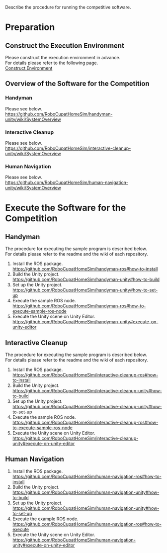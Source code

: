 Describe the procedure for running the competitive software.

# Preparation

## Construct the Execution Environment
Please construct the execution environment in advance.  
For details please refer to the following page.  
[Construct Environment](Environment.md)


## Overview of the Software for the Competition

### Handyman

Please see below.  
https://github.com/RoboCupatHomeSim/handyman-unity/wiki/SystemOverview

### Interactive Cleanup

Please see below.  
https://github.com/RoboCupatHomeSim/interactive-cleanup-unity/wiki/SystemOverview

### Human Navigation

Please see below.  
https://github.com/RoboCupatHomeSim/human-navigation-unity/wiki/SystemOverview

# Execute the Software for the Competition

## Handyman

The procedure for executing the sample program is described below.  
For details please refer to the readme and the wiki of each repository.

1. Install the ROS package.  
https://github.com/RoboCupatHomeSim/handyman-ros#how-to-install
1. Build the Unity project.  
https://github.com/RoboCupatHomeSim/handyman-unity#how-to-build
1. Set up the Unity project.  
https://github.com/RoboCupatHomeSim/handyman-unity#how-to-set-up
1. Execute the sample ROS node.  
https://github.com/RoboCupatHomeSim/handyman-ros#how-to-execute-sample-ros-node
1. Execute the Unity scene on Unity Editor.  
https://github.com/RoboCupatHomeSim/handyman-unity#execute-on-unity-editor

## Interactive Cleanup

The procedure for executing the sample program is described below.  
For details please refer to the readme and the wiki of each repository.

1. Install the ROS package.  
https://github.com/RoboCupatHomeSim/interactive-cleanup-ros#how-to-install
1. Build the Unity project.  
https://github.com/RoboCupatHomeSim/interactive-cleanup-unity#how-to-build
1. Set up the Unity project.  
https://github.com/RoboCupatHomeSim/interactive-cleanup-unity#how-to-set-up
1. Execute the sample ROS node.  
https://github.com/RoboCupatHomeSim/interactive-cleanup-ros#how-to-execute-sample-ros-node
1. Execute the Unity scene on Unity Editor.  
https://github.com/RoboCupatHomeSim/interactive-cleanup-unity#execute-on-unity-editor

## Human Navigation
1. Install the ROS package.  
https://github.com/RoboCupatHomeSim/human-navigation-ros#how-to-install
1. Build the Unity project.  
https://github.com/RoboCupatHomeSim/human-navigation-unity#how-to-build
1. Set up the Unity project.  
https://github.com/RoboCupatHomeSim/human-navigation-unity#how-to-set-up
1. Execute the example ROS node.  
https://github.com/RoboCupatHomeSim/human-navigation-ros#how-to-execute
1. Execute the Unity scene on Unity Editor.  
https://github.com/RoboCupatHomeSim/human-navigation-unity#execute-on-unity-editor
